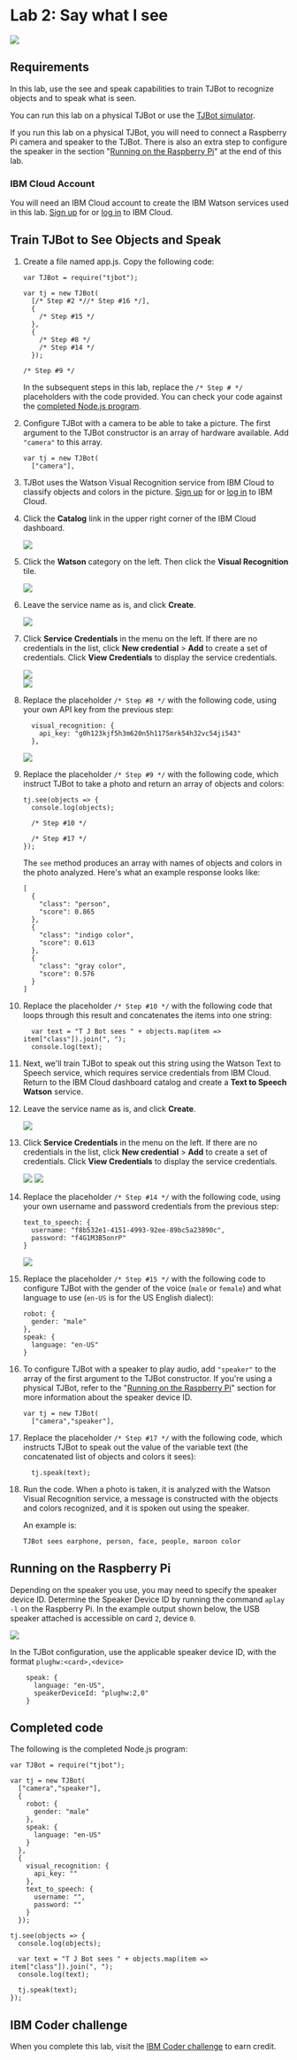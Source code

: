 # Lab 2: Say what I see

![](assets/tjbot.png)

## Requirements

In this lab, use the see and speak capabilities to train TJBot to recognize objects and to speak what is seen. 

You can run this lab on a physical TJBot or use the [TJBot simulator](https://ibm.biz/meet-tjbot).

If you run this lab on a physical TJBot, you will need to connect a Raspberry Pi camera and speaker to the TJBot. There is also an extra step to configure the speaker in the section "[Running on the Raspberry Pi](https://link)" at the end of this lab.

### IBM Cloud Account

You will need an IBM Cloud account to create the IBM Watson services used in this lab. [Sign up](https://ibm.biz/start-tjbot-lab) for or [log in](https://ibm.biz/start-tjbot-lab) to IBM Cloud.

## Train TJBot to See Objects and Speak

1. Create a file named app.js. Copy the following code: 

    ```
    var TJBot = require("tjbot");
    
    var tj = new TJBot(
      [/* Step #2 *//* Step #16 */], 
      {
        /* Step #15 */
      }, 
      {
        /* Step #8 */
        /* Step #14 */
      });
        
    /* Step #9 */
    ```
    
    In the subsequent steps in this lab, replace the `/* Step # */` placeholders with the code provided. You can check your code against the [completed Node.js program](link).
    
2. Configure TJBot with a camera to be able to take a picture. The first argument to the TJBot constructor is an array of hardware available. Add `"camera"` to this array.

    ```
    var tj = new TJBot(
      ["camera"],
    ```

3. TJBot uses the Watson Visual Recognition service from IBM Cloud to classify objects and colors in the picture. [Sign up](https://bluemix.net) for or [log in](https://bluemix.net) to IBM Cloud.

4. Click the **Catalog** link in the upper right corner of the IBM Cloud dashboard. 

    ![](assets/1.1.png)
    

5. Click the **Watson** category on the left. Then click the **Visual Recognition** tile.

    ![](assets/1.2.png)

6. Leave the service name as is, and click **Create**.

    ![](assets/1.3.png)

7. Click **Service Credentials** in the menu on the left. If there are no credentials in the list, click **New credential** > **Add** to create a set of credentials. Click **View Credentials** to display the service credentials.

    ![](assets/1.4.png)	    
    ![](assets/1.5.png)	        

8. Replace the placeholder `/* Step #8 */` with the following code, using your own API key from the previous step:

    ```
      visual_recognition: {
        api_key: "g0h123kjf5h3m620n5h1175mrk54h32vc54ji543"
      },   
    ```
    
    ![](assets/1.6.png)    

9. Replace the placeholder `/* Step #9 */` with the following code, which instruct TJBot to take a photo and return an array of objects and colors:
    
    ```    
    tj.see(objects => {
      console.log(objects);
          
      /* Step #10 */
          
      /* Step #17 */
    });    
    ```

    The `see` method produces an array with names of objects and colors in the photo analyzed. Here's what an example response looks like:

    ```
    [
      {
        "class": "person",
        "score": 0.865
      },
      {
        "class": "indigo color",
        "score": 0.613
      },
      {
        "class": "gray color",
        "score": 0.576
      }
    ]
    ```

10. Replace the placeholder `/* Step #10 */` with the following code that loops through this result and concatenates the items into one string:
    
    ```
      var text = "T J Bot sees " + objects.map(item => item["class"]).join(", ");
      console.log(text);
    ```

11. Next, we'll train TJBot to speak out this string using the Watson Text to Speech service, which requires service credentials from IBM Cloud. Return to the IBM Cloud dashboard catalog and create a **Text to Speech Watson** service.

12.	Leave the service name as is, and click **Create**.

    ![](assets/1.7.png)

13.	Click **Service Credentials** in the menu on the left. If there are no credentials in the list, click **New credential** > **Add** to create a set of credentials. Click **View Credentials** to display the service credentials.

    ![](assets/1.8.png)	
    ![](assets/1.9.png)    

14. Replace the placeholder `/* Step #14 */` with the following code, using your own username and password credentials from the previous step:

    ```
    text_to_speech: {
      username: "f8b532e1-4151-4993-92ee-89bc5a23890c",
      password: "f4G1M3B5onrP"
    }
    ```

    ![](assets/1.10.png)   

15. Replace the placeholder `/* Step #15 */` with the following code to configure TJBot with the gender of the voice (`male` or `female`) and what language to use (`en-US` is for the US English dialect): 

    ```
    robot: {
      gender: "male" 
    },
    speak: {
      language: "en-US" 
    }
    ```     

16. To configure TJBot with a speaker to play audio, add `"speaker"` to the array of the first argument to the TJBot constructor. If you're using a physical TJBot, refer to the "[Running on the Raspberry Pi](link)" section for more information about the speaker device ID.

    ```
    var tj = new TJBot(
      ["camera","speaker"], 
    ```
    
17. Replace the placeholder `/* Step #17 */` with the following code, which instructs TJBot to speak out the value of the variable text (the concatenated list of objects and colors it sees):

    ```
      tj.speak(text);
    ```

18. Run the code. When a photo is taken, it is analyzed with the Watson Visual Recognition service, a message is constructed with the objects and colors recognized, and it is spoken out using the speaker.

    An example is:

    `TJBot sees earphone, person, face, people, maroon color`

## Running on the Raspberry Pi

Depending on the speaker you use, you may need to specify the speaker device ID. Determine the Speaker Device ID by running the command `aplay -l` on the Raspberry Pi. In the example output shown below, the USB speaker attached is accessible on card `2`, device `0`.

![](assets/1.11.png)

In the TJBot configuration, use the applicable speaker device ID, with the format `plughw:<card>,<device>`

```
    speak: {
      language: "en-US",
      speakerDeviceId: "plughw:2,0" 
    }
```

## Completed code

The following is the completed Node.js program:

```
var TJBot = require("tjbot");

var tj = new TJBot(
  ["camera","speaker"], 
  {
    robot: {
      gender: "male" 
    },
    speak: {
      language: "en-US"
    }
  }, 
  {
    visual_recognition: {
      api_key: ""
    },
    text_to_speech: {
      username: "",
      password: ""
    }
  });
    
tj.see(objects => {
  console.log(objects);
  
  var text = "T J Bot sees " + objects.map(item => item["class"]).join(", ");
  console.log(text);
  
  tj.speak(text);
});
```

## IBM Coder challenge

When you complete this lab, visit the [IBM Coder challenge](https://ibm.biz/ibm-coder-tjbot) to earn credit.
